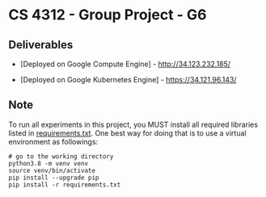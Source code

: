 # CS 4312 - Group Project - G6


## Deliverables

- [Deployed on Google Compute Engine] - http://34.123.232.185/
 
- [Deployed on Google Kubernetes Engine] - https://34.121.96.143/


## Note
To run all experiments in this project, you MUST install all required libraries 
listed in [requirements.txt](./requirements.txt). One best way for doing that is to use a virtual environment 
as followings:
```commandline
# go to the working directory
python3.8 -m venv venv
source venv/bin/activate
pip install --upgrade pip
pip install -r requirements.txt
```